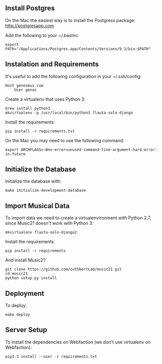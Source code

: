 ## Install Postgres

On the Mac the easiest way is to install the Postgress package: http://postgresapp.com

Add the following to your ~/.bashrc:

	export PATH="/Applications/Postgres.app/Contents/Versions/9.3/bin:$PATH"

## Instalation and Requirements

It's useful to add the following configuration in your ~/.ssh/config:

	Host genosmus.com
  		User genos

Create a virtualenv that uses Python 3:

	brew install python3
	mkvirtualenv -p /usr/local/bin/python3 flauta-solo-django

Install the requirements:

	pip install -r requirements.txt

On the Mac you may need to use the following command:

	export ARCHFLAGS=-Wno-error=unused-command-line-argument-hard-error-in-future

## Initialize the Database

Initialize the database with:

	make initialize-development-database

## Import Musical Data

To import data we need to create a virtualenvironment with Python 2.7, since Music21 doesn't work with Python 3:

	mkvirtualenv flauta-solo-django2

Install the requirements:

	pip install -r requirements

And install Music21:

    git clone https://github.com/cuthbertLab/music21.git
    cd music21
    python setup.py install


## Deployment

To deploy:

	make deploy


## Server Setup

To install the dependencies on Webfaction (we don't use virtualenv on Webfaction):

    pip3.3 install --user -r requirements.txt

